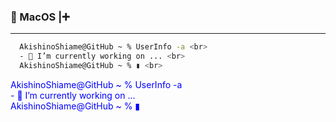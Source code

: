 <!--
**AkishinoShiame/AkishinoShiame** is a ✨ _special_ ✨ repository because its `README.md` (this file) appears on your GitHub profile.

Here are some ideas to get you started:

- 🔭 I’m currently working on ...
- 🌱 I’m currently learning ...
- 👯 I’m looking to collaborate on ...
- 🤔 I’m looking for help with ...
- 💬 Ask me about ...
- 📫 How to reach me: ...
- 😄 Pronouns: ...
- ⚡ Fun fact: ...
-->

###  MacOS |➕

---


```bash
  AkishinoShiame@GitHub ~ % UserInfo -a <br>
  - 🔭 I’m currently working on ... <br>
  AkishinoShiame@GitHub ~ % ▮ <br>
```

<style
  type="text/css">
p {color:blue;}
</style>

<p>
  AkishinoShiame@GitHub ~ % UserInfo -a <br>
  - 🔭 I’m currently working on ... <br>
  AkishinoShiame@GitHub ~ % ▮ <br>
</p>
